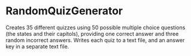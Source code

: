 # RandomQuizGenerator
Creates 35 different quizzes using 50 possible multiple choice questions (the states and their capitols), providing one correct answer and three random incorrect answers. Writes each quiz to a text file, and an answer key in a separate text file.
